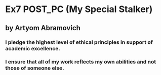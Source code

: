 

# Ex7 POST_PC (My Special Stalker)
## by Artyom Abramovich

### I pledge the highest level of ethical principles in support of academic excellence.
### I ensure that all of my work reflects my own abilities and not those of someone else.